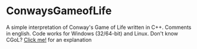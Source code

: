 # ConwaysGameofLife
A simple interpretation of Conway's Game of Life written in C++.
Comments in english.
Code works for Windows (32/64-bit) and Linux.
Don't know CGoL? <a href="https://en.wikipedia.org/wiki/Conway%27s_Game_of_Life">Click me!</a> for an explanation
